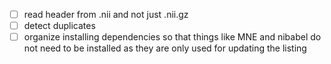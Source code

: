 -   [ ] read header from .nii and not just .nii.gz
-   [ ] detect duplicates
-   [ ] organize installing dependencies so that things like MNE and nibabel do not need to be installed as they are only used for updating the listing
